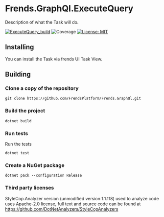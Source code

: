 # Frends.GraphQl.ExecuteQuery

Description of what the Task will do.

[![ExecuteQuery_build](https://github.com/FrendsPlatform/Frends.GraphQl/actions/workflows/ExecuteQuery_build_and_test_on_main.yml/badge.svg)](https://github.com/FrendsPlatform/Frends.GraphQl/actions/workflows/ExecuteQuery_build_and_test_on_main.yml)
![Coverage](https://app-github-custom-badges.azurewebsites.net/Badge?key=FrendsPlatform/Frends.GraphQl/Frends.GraphQl.ExecuteQuery|main)
[![License: MIT](https://img.shields.io/badge/License-MIT-green.svg)](https://opensource.org/licenses/MIT)

## Installing

You can install the Task via frends UI Task View.

## Building

### Clone a copy of the repository

`git clone https://github.com/FrendsPlatform/Frends.GraphQl.git`

### Build the project

`dotnet build`

### Run tests

Run the tests

`dotnet test`

### Create a NuGet package

`dotnet pack --configuration Release`

### Third party licenses

StyleCop.Analyzer version (unmodified version 1.1.118) used to analyze code uses Apache-2.0 license, full text and
source code can be found at https://github.com/DotNetAnalyzers/StyleCopAnalyzers

